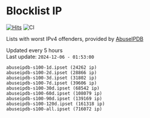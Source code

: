 # Blocklist IP

[![Hits](https://hits.seeyoufarm.com/api/count/incr/badge.svg?url=https%3A%2F%2Fgithub.com%2Fborestad%2Fblocklist-ip%2F&count_bg=%2379C83D&title_bg=%23555555&icon=&icon_color=%23E7E7E7&title=hits&edge_flat=false)](https://hits.seeyoufarm.com)  ![CI](https://img.shields.io/github/workflow/status/borestad/blocklist-ip/CI?style=flat-square)

Lists with worst IPv4 offenders, provided by [AbuseIPDB](https://www.abuseipdb.com/)

<!-- FOOTER-PLACEHOLDER -->
Updated every 5 hours<br>
Last update: `2024-12-06 - 01:53:00`
```
abuseipdb-s100-1d.ipset (24262 ip)
abuseipdb-s100-2d.ipset (28866 ip)
abuseipdb-s100-3d.ipset (31802 ip)
abuseipdb-s100-7d.ipset (39606 ip)
abuseipdb-s100-30d.ipset (68542 ip)
abuseipdb-s100-60d.ipset (108079 ip)
abuseipdb-s100-90d.ipset (139169 ip)
abuseipdb-s100-120d.ipset (161318 ip)
abuseipdb-s100-all.ipset (716072 ip)
```
